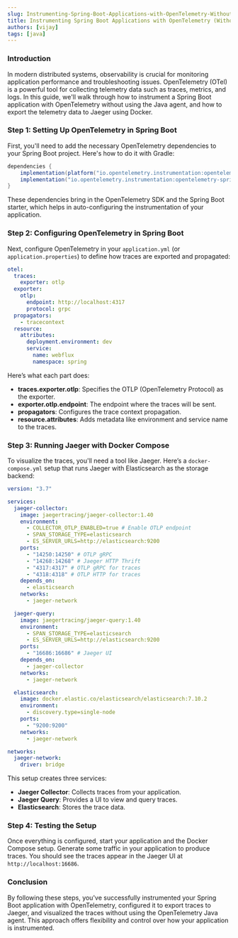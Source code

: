 ```yaml
---
slug: Instrumenting-Spring-Boot-Applications-with-OpenTelemetry-Without-Java-Agent
title: Instrumenting Spring Boot Applications with OpenTelemetry (Without Java Agent)
authors: [vijay]
tags: [java]
---
```


### **Introduction**

In modern distributed systems, observability is crucial for monitoring application performance and troubleshooting issues. OpenTelemetry (OTel) is a powerful tool for collecting telemetry data such as traces, metrics, and logs. In this guide, we'll walk through how to instrument a Spring Boot application with OpenTelemetry without using the Java agent, and how to export the telemetry data to Jaeger using Docker.

<!-- truncate -->

### **Step 1: Setting Up OpenTelemetry in Spring Boot**

First, you'll need to add the necessary OpenTelemetry dependencies to your Spring Boot project. Here's how to do it with Gradle:

```groovy
dependencies {
    implementation(platform("io.opentelemetry.instrumentation:opentelemetry-instrumentation-bom:2.6.0"))
    implementation("io.opentelemetry.instrumentation:opentelemetry-spring-boot-starter")
}
```

These dependencies bring in the OpenTelemetry SDK and the Spring Boot starter, which helps in auto-configuring the instrumentation of your application.

### **Step 2: Configuring OpenTelemetry in Spring Boot**

Next, configure OpenTelemetry in your `application.yml` (or `application.properties`) to define how traces are exported and propagated:

```yaml
otel:
  traces:
    exporter: otlp
  exporter:
    otlp:
      endpoint: http://localhost:4317
      protocol: grpc
  propagators:
    - tracecontext
  resource:
    attributes:
      deployment.environment: dev
      service:
        name: webflux
        namespace: spring
```

Here’s what each part does:

- **traces.exporter.otlp**: Specifies the OTLP (OpenTelemetry Protocol) as the exporter.
- **exporter.otlp.endpoint**: The endpoint where the traces will be sent.
- **propagators**: Configures the trace context propagation.
- **resource.attributes**: Adds metadata like environment and service name to the traces.

### **Step 3: Running Jaeger with Docker Compose**

To visualize the traces, you'll need a tool like Jaeger. Here’s a `docker-compose.yml` setup that runs Jaeger with Elasticsearch as the storage backend:

```yaml
version: "3.7"

services:
  jaeger-collector:
    image: jaegertracing/jaeger-collector:1.40
    environment:
      - COLLECTOR_OTLP_ENABLED=true # Enable OTLP endpoint
      - SPAN_STORAGE_TYPE=elasticsearch
      - ES_SERVER_URLS=http://elasticsearch:9200
    ports:
      - "14250:14250" # OTLP gRPC
      - "14268:14268" # Jaeger HTTP Thrift
      - "4317:4317" # OTLP gRPC for traces
      - "4318:4318" # OTLP HTTP for traces
    depends_on:
      - elasticsearch
    networks:
      - jaeger-network

  jaeger-query:
    image: jaegertracing/jaeger-query:1.40
    environment:
      - SPAN_STORAGE_TYPE=elasticsearch
      - ES_SERVER_URLS=http://elasticsearch:9200
    ports:
      - "16686:16686" # Jaeger UI
    depends_on:
      - jaeger-collector
    networks:
      - jaeger-network

  elasticsearch:
    image: docker.elastic.co/elasticsearch/elasticsearch:7.10.2
    environment:
      - discovery.type=single-node
    ports:
      - "9200:9200"
    networks:
      - jaeger-network

networks:
  jaeger-network:
    driver: bridge
```

This setup creates three services:

- **Jaeger Collector**: Collects traces from your application.
- **Jaeger Query**: Provides a UI to view and query traces.
- **Elasticsearch**: Stores the trace data.

### **Step 4: Testing the Setup**

Once everything is configured, start your application and the Docker Compose setup. Generate some traffic in your application to produce traces. You should see the traces appear in the Jaeger UI at `http://localhost:16686`.

### **Conclusion**

By following these steps, you've successfully instrumented your Spring Boot application with OpenTelemetry, configured it to export traces to Jaeger, and visualized the traces without using the OpenTelemetry Java agent. This approach offers flexibility and control over how your application is instrumented.
